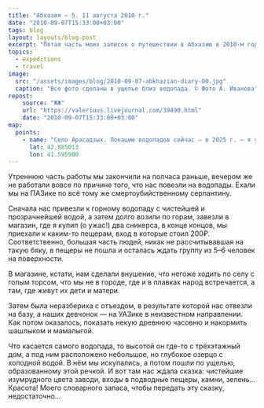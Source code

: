 ```yaml
---
title: "Абхазия — 5. 11 августа 2010 г."
date: "2010-09-07T15:33:00+03:00"
tags: blog
layout: layouts/blog-post
excerpt: "Пятая часть моих записок о путешествии в Абхазию в 2010-м году и жизни нашей археологической экспедиции."
topics:
  - expeditions
  - travel
image:
  src: "/assets/images/blog/2010-09-07-abkhazian-diary-00.jpg"
  caption: "Все фото сделаны в ущелье близ водопада. © Фото А. Иванова"
repost:
    source: "ЖЖ"
    url: "https://valeriuus.livejournal.com/39490.html"
    date: "2010-09-07T15:33:00+03:00"
map:
  points:
    - name: "Село Арасадзых. Локацию водопадов сейчас — в 2025 г. — я уже не восстановлю"
      lat: 42.885013
      lon: 41.595980
---
```


Утреннюю часть работы мы закончили на полчаса раньше, вечером же не работали вовсе по причине того, что нас повезли на водопады. Ехали мы на ПАЗике по всё тому же смертоубийственному серпантину.

Сначала нас привезли к горному водопаду с чистейшей и прозрачнейшей водой, а затем долго возили по горам, завезли в магазин, где я купил (о ужас!) два сникерса, в конце концов, мы приехали к каким-то пещерам, вход в которые стоил 200₽. Соответственно, большая часть людей, никак не рассчитывавшая на такую бяку, в пещеры не пошла и осталась ждать группу из 5–6 человек на поверхности.

В магазине, кстати, нам сделали внушение, что негоже ходить по селу с голым торсом, что мы не в городе, где и в плавках народ встречается, а там, где живут их дети и матери.

Затем была неразбериха с отъездом, в результате которой нас отвезли на базу, а наших девчонок — на УАЗике в неизвестном направлении. Как потом оказалось, показать некую древнюю часовню и накормить шашлыком и мамалыгой.

Что касается самого водопада, то высотой он где-то с трёхэтажный дом, а под ним расположено небольшое, но глубокое озерцо с холодной водой. В нём мы искупались, а потом пошли по ущелью, образованному этой речкой. И вот там нас ждала сказка: чистейшие изумрудного цвета заводи, входы в подводные пещеры, камни, зелень… Красота! Моего словарного запаса, чтобы передать эту сказку, недостаточно…
